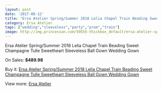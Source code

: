 ```yaml
---
layout: post
date: '2017-08-12'
title: "Ersa Atelier Spring/Summer 2018 Lelia Chapel Train Beading Sweet Champagne Tulle Sweetheart Sleeveless Ball Gown Wedding Gown"
category: Ersa Atelier
tags: ["wedding","sleeveless","party","prom","train"]
image: http://img.princessan.com/59555-thickbox_default/ersa-atelier-spring-summer-2018-lelia-chapel-train-beading-sweet-champagne-tulle-sweetheart-sleeveless-ball-gown-wedding-gown.jpg
---
```

Ersa Atelier Spring/Summer 2018 Lelia Chapel Train Beading Sweet Champagne Tulle Sweetheart Sleeveless Ball Gown Wedding Gown

On Sales: **$489.98**
<a href="https://www.princessan.com/en/ersa-atelier/26333-ersa-atelier-spring-summer-2018-lelia-chapel-train-beading-sweet-champagne-tulle-sweetheart-sleeveless-ball-gown-wedding-gown.html"><amp-img layout="responsive" width="600" height="600" src="//img.princessan.com/59555-thickbox_default/ersa-atelier-spring-summer-2018-lelia-chapel-train-beading-sweet-champagne-tulle-sweetheart-sleeveless-ball-gown-wedding-gown.jpg" alt="Ersa Atelier Spring/Summer 2018 Lelia Chapel Train Beading Sweet Champagne Tulle Sweetheart Sleeveless Ball Gown Wedding Gown 0" /></a>
<a href="https://www.princessan.com/en/ersa-atelier/26333-ersa-atelier-spring-summer-2018-lelia-chapel-train-beading-sweet-champagne-tulle-sweetheart-sleeveless-ball-gown-wedding-gown.html"><amp-img layout="responsive" width="600" height="600" src="//img.princessan.com/59558-thickbox_default/ersa-atelier-spring-summer-2018-lelia-chapel-train-beading-sweet-champagne-tulle-sweetheart-sleeveless-ball-gown-wedding-gown.jpg" alt="Ersa Atelier Spring/Summer 2018 Lelia Chapel Train Beading Sweet Champagne Tulle Sweetheart Sleeveless Ball Gown Wedding Gown 1" /></a>
<a href="https://www.princessan.com/en/ersa-atelier/26333-ersa-atelier-spring-summer-2018-lelia-chapel-train-beading-sweet-champagne-tulle-sweetheart-sleeveless-ball-gown-wedding-gown.html"><amp-img layout="responsive" width="600" height="600" src="//img.princessan.com/59557-thickbox_default/ersa-atelier-spring-summer-2018-lelia-chapel-train-beading-sweet-champagne-tulle-sweetheart-sleeveless-ball-gown-wedding-gown.jpg" alt="Ersa Atelier Spring/Summer 2018 Lelia Chapel Train Beading Sweet Champagne Tulle Sweetheart Sleeveless Ball Gown Wedding Gown 2" /></a>
<a href="https://www.princessan.com/en/ersa-atelier/26333-ersa-atelier-spring-summer-2018-lelia-chapel-train-beading-sweet-champagne-tulle-sweetheart-sleeveless-ball-gown-wedding-gown.html"><amp-img layout="responsive" width="600" height="600" src="//img.princessan.com/59556-thickbox_default/ersa-atelier-spring-summer-2018-lelia-chapel-train-beading-sweet-champagne-tulle-sweetheart-sleeveless-ball-gown-wedding-gown.jpg" alt="Ersa Atelier Spring/Summer 2018 Lelia Chapel Train Beading Sweet Champagne Tulle Sweetheart Sleeveless Ball Gown Wedding Gown 3" /></a>

Buy it: [Ersa Atelier Spring/Summer 2018 Lelia Chapel Train Beading Sweet Champagne Tulle Sweetheart Sleeveless Ball Gown Wedding Gown](https://www.princessan.com/en/ersa-atelier/26333-ersa-atelier-spring-summer-2018-lelia-chapel-train-beading-sweet-champagne-tulle-sweetheart-sleeveless-ball-gown-wedding-gown.html "Ersa Atelier Spring/Summer 2018 Lelia Chapel Train Beading Sweet Champagne Tulle Sweetheart Sleeveless Ball Gown Wedding Gown")

View more: [Ersa Atelier](https://www.princessan.com/en/246-ersa-atelier "Ersa Atelier")